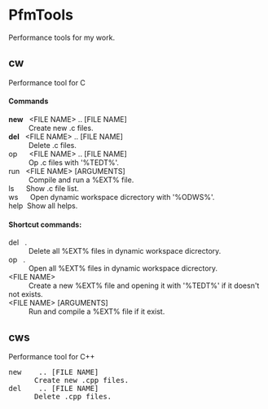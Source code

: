 # PfmTools
Performance tools for my work.
## cw
Performance tool for C
#### Commands
**new**&nbsp;&nbsp;&nbsp;&lt;FILE NAME&gt;&nbsp;..&nbsp;[FILE NAME]<br/>
&nbsp;&nbsp;&nbsp;&nbsp;&nbsp;&nbsp;&nbsp;&nbsp;&nbsp;&nbsp;Create new .c files.<br/>
**del**&nbsp;&nbsp;&nbsp;&lt;FILE NAME&gt;&nbsp;..&nbsp;[FILE NAME]<br/>
&nbsp;&nbsp;&nbsp;&nbsp;&nbsp;&nbsp;&nbsp;&nbsp;&nbsp;&nbsp;Delete .c files.<br/>
op&nbsp;&nbsp;&nbsp;&nbsp;&nbsp;&nbsp;&lt;FILE NAME&gt;&nbsp;..&nbsp;[FILE NAME]<br/>
&nbsp;&nbsp;&nbsp;&nbsp;&nbsp;&nbsp;&nbsp;&nbsp;&nbsp;&nbsp;Op .c files with '%TEDT%'.<br/>
run&nbsp;&nbsp;&nbsp;&lt;FILE NAME&gt;&nbsp;[ARGUMENTS]<br/>
&nbsp;&nbsp;&nbsp;&nbsp;&nbsp;&nbsp;&nbsp;&nbsp;&nbsp;&nbsp;Compile and run a %EXT% file.<br/>
ls&nbsp;&nbsp;&nbsp;&nbsp;&nbsp;&nbsp;Show .c file list.<br/>
ws&nbsp;&nbsp;&nbsp;&nbsp;&nbsp;&nbsp;Open dynamic workspace dicrectory with '%ODWS%'.<br/>
help&nbsp;&nbsp;Show all helps.<br/>
#### Shortcut commands:<br/>
del&nbsp;&nbsp;&nbsp;.<br/>
&nbsp;&nbsp;&nbsp;&nbsp;&nbsp;&nbsp;&nbsp;&nbsp;&nbsp;&nbsp;Delete all %EXT% files in dynamic workspace dicrectory.<br/>
op&nbsp;&nbsp;&nbsp;.<br/>
&nbsp;&nbsp;&nbsp;&nbsp;&nbsp;&nbsp;&nbsp;&nbsp;&nbsp;&nbsp;Open all %EXT% files in dynamic workspace dicrectory.<br/>
&lt;FILE NAME&gt;<br/>
&nbsp;&nbsp;&nbsp;&nbsp;&nbsp;&nbsp;&nbsp;&nbsp;&nbsp;&nbsp;Create a new %EXT% file and opening it with '%TEDT%' if it doesn't not exists.<br/>
&lt;FILE NAME&gt;&nbsp;[ARGUMENTS]<br/>
&nbsp;&nbsp;&nbsp;&nbsp;&nbsp;&nbsp;&nbsp;&nbsp;&nbsp;&nbsp;Run and compile a %EXT% file if it exist.<br/>
## cws
Performance tool for C++
<pre>
new   <FILE NAME> .. [FILE NAME]
      Create new .cpp files.
del   <FILE NAME> .. [FILE NAME]
      Delete .cpp files.
</pre>

